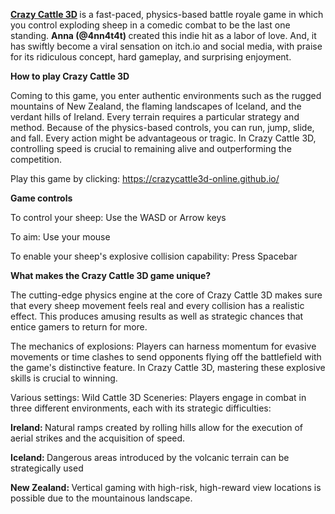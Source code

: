 <strong> [Crazy Cattle 3D](https://crazycattle3d-online.github.io/) </strong> is a fast-paced, physics-based battle royale game in which you control exploding sheep in a comedic combat to be the last one standing. <strong> Anna (@4nn4t4t) </strong> created this indie hit as a labor of love. And, it has swiftly become a viral sensation on itch.io and social media, with praise for its ridiculous concept, hard gameplay, and surprising enjoyment.

<strong> How to play Crazy Cattle 3D </strong>

Coming to this game, you enter authentic environments such as the rugged mountains of New Zealand, the flaming landscapes of Iceland, and the verdant hills of Ireland. 
Every terrain requires a particular strategy and method. 
Because of the physics-based controls, you can run, jump, slide, and fall. Every action might be advantageous or tragic. 
In Crazy Cattle 3D, controlling speed is crucial to remaining alive and outperforming the competition.

Play this game by clicking: https://crazycattle3d-online.github.io/

<strong> Game controls </strong>

To control your sheep: Use the WASD or Arrow keys

To aim: Use your mouse

To enable your sheep's explosive collision capability: Press Spacebar

<strong> What makes the Crazy Cattle 3D game unique? </strong>

The cutting-edge physics engine at the core of Crazy Cattle 3D makes sure that every sheep movement feels real and every collision has a realistic effect. This produces amusing results as well as strategic chances that entice gamers to return for more.

The mechanics of explosions: Players can harness momentum for evasive movements or time clashes to send opponents flying off the battlefield with the game's distinctive feature. In Crazy Cattle 3D, mastering these explosive skills is crucial to winning.

Various settings: Wild Cattle 3D Sceneries: Players engage in combat in three different environments, each with its strategic difficulties:

<strong> Ireland: </strong> Natural ramps created by rolling hills allow for the execution of aerial strikes and the acquisition of speed.

<strong> Iceland: </strong> Dangerous areas introduced by the volcanic terrain can be strategically used 

<strong> New Zealand: </strong> Vertical gaming with high-risk, high-reward view locations is possible due to the mountainous landscape. 
